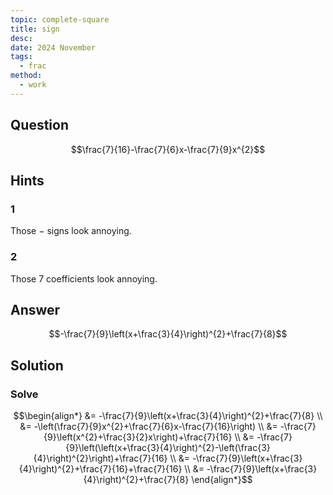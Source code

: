 ```yaml
---
topic: complete-square
title: sign
desc: 
date: 2024 November
tags:
  - frac
method:
  - work
---
```



## Question
```math
\frac{7}{16}-\frac{7}{6}x-\frac{7}{9}x^{2}
```


## Hints

### 1
Those $-$ signs look annoying.

### 2
Those $7$ coefficients look annoying.


## Answer
```math
-\frac{7}{9}\left(x+\frac{3}{4}\right)^{2}+\frac{7}{8}
```


## Solution

### Solve
```math
\begin{align*}
  &= -\frac{7}{9}\left(x+\frac{3}{4}\right)^{2}+\frac{7}{8}
  \\ &= -\left(\frac{7}{9}x^{2}+\frac{7}{6}x-\frac{7}{16}\right)
  \\ &= -\frac{7}{9}\left(x^{2}+\frac{3}{2}x\right)+\frac{7}{16}
  \\ &= -\frac{7}{9}\left(\left(x+\frac{3}{4}\right)^{2}-\left(\frac{3}{4}\right)^{2}\right)+\frac{7}{16}
  \\ &= -\frac{7}{9}\left(x+\frac{3}{4}\right)^{2}+\frac{7}{16}+\frac{7}{16}
  \\ &= -\frac{7}{9}\left(x+\frac{3}{4}\right)^{2}+\frac{7}{8}
\end{align*}
```
